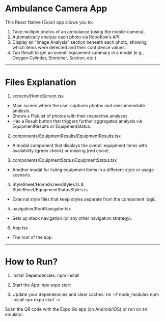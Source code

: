 
# Ambulance Camera App

This React Native (Expo) app allows you to:
1. Take multiple photos of an ambulance (using the mobile camera).
2. Automatically analyze each photo via Roboflow’s API.
3. Display an "Image Analysis" section beneath each photo, showing which items were detected and their confidence values.
4. Tap Result to get an overall equipment summary in a modal (e.g., Oxygen Cylinder, Stretcher, Suction, etc.)

--------------------------------------------------------------------------

# Files Explanation

1. screens/HomeScreen.tsx
- Main screen where the user captures photos and sees immediate analysis.
- Shows a FlatList of photos with their respective analyses.
- Has a Result button that triggers further aggregated analysis via EquipmentResults or EquipmentStatus.

2. components/EquipmentResults/EquipmentResults.tsx
- A modal component that displays the overall equipment items with availability (green check) or missing (red close).

3. components/EquipmentStatus/EquipmentStatus.tsx
- Another modal for listing equipment items in a different style or usage scenario.

4. StyleSheet/HomeScreenStyles.ts & StyleSheet/EquipmentStatusStyles.ts
- External style files that keep styles separate from the component logic.

5. navigation/RootNavigator.tsx
- Sets up stack navigation (or any other navigation strategy).

6. App.tsx
- The root of the app.

--------------------------------------------------------------------------

# How to Run?

1. Install Dependencies:
   npm install 

2. Start the App:
   npx expo start 

3. Update your dependencies and clear caches:
   rm -rf node_modules
   npm install
   npx expo start -c

Scan the QR code with the Expo Go app (on Android/iOS) or run on an emulator.

